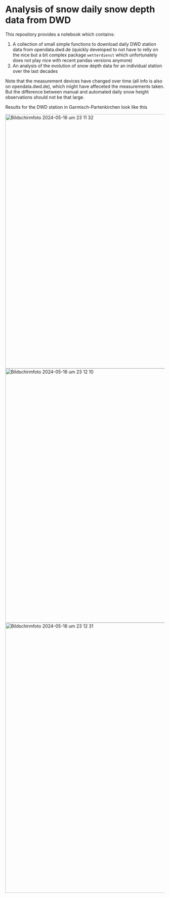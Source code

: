 # Analysis of snow daily snow depth data from DWD

This repository provides a notebook which contains:
1. A collection of small simple functions to download daily DWD station data from opendata.dwd.de (quickly developed to not have to relly on the nice but a bit complex package `wetterdienst` which unfortunately does not play nice with recent pandas versions anymore)
2. An analysis of the evolution of snow depth data for an individual station over the last decades

Note that the measurement devices have changed over time (all info is also on opendata.dwd.de), which might have affeceted the measurements taken. But the difference between manual and automated daily snow height observations should not be that large.

Results for the DWD station in Garmisch-Partenkirchen look like this

<img width="800" alt="Bildschirmfoto 2024-05-16 um 23 11 32" src="https://github.com/cchwala/dwd_snow_data_analysis/assets/102827/f57123e7-9fd5-4def-8d9c-fafa8abd599c">

<img width="800" alt="Bildschirmfoto 2024-05-16 um 23 12 10" src="https://github.com/cchwala/dwd_snow_data_analysis/assets/102827/67fdfd61-8dfa-4506-929b-be2253e284ab">

<img width="850" alt="Bildschirmfoto 2024-05-16 um 23 12 31" src="https://github.com/cchwala/dwd_snow_data_analysis/assets/102827/185d65d5-fe88-409c-9083-e7ebc819a603">

